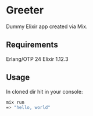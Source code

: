 # Greeter

Dummy Elixir app created via Mix.

## Requirements
Erlang/OTP 24
Elixir 1.12.3

## Usage

In cloned dir hit in your console:

```bash
mix run
=> "hello, world"
```
